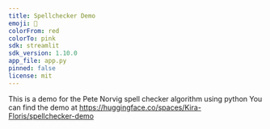```yaml
---
title: Spellchecker Demo
emoji: 🐢
colorFrom: red
colorTo: pink
sdk: streamlit
sdk_version: 1.10.0
app_file: app.py
pinned: false
license: mit
---
```


This is a demo for the Pete Norvig spell checker algorithm using python
You can find the demo at https://huggingface.co/spaces/Kira-Floris/spellchecker-demo
